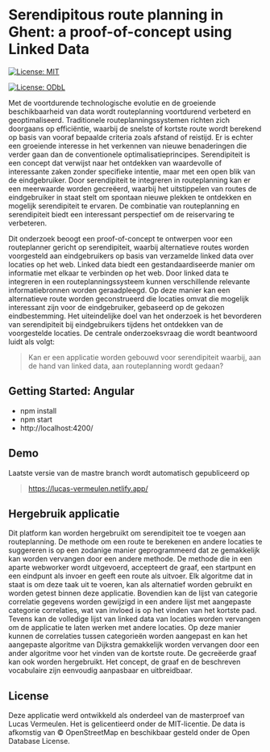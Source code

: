 # Serendipitous route planning in Ghent: a proof-of-concept using Linked Data

[![License: MIT](https://img.shields.io/badge/License-MIT-yellow.svg)](https://opensource.org/licenses/MIT)

[![License: ODbL](https://img.shields.io/badge/License-ODbL-brightgreen.svg)](https://opendatacommons.org/licenses/odbl/)

Met de voortdurende technologische evolutie en de groeiende beschikbaarheid van data wordt routeplanning voortdurend verbeterd en geoptimaliseerd. Traditionele routeplanningssystemen richten zich doorgaans op efficiëntie, waarbij de snelste of kortste route wordt berekend op basis van vooraf bepaalde criteria zoals afstand of reistijd. Er is echter een groeiende interesse in het verkennen van nieuwe benaderingen die verder gaan dan de conventionele optimalisatieprincipes. Serendipiteit is een concept dat verwijst naar het ontdekken van waardevolle of interessante zaken zonder specifieke intentie, maar met een open blik van de eindgebruiker. Door serendipiteit te integreren in routeplanning kan er een meerwaarde worden gecreëerd, waarbij het uitstippelen van routes de eindgebruiker in staat stelt om spontaan nieuwe plekken te ontdekken en mogelijk serendipiteit te ervaren. De combinatie van routeplanning en serendipiteit biedt een interessant perspectief om de reiservaring te verbeteren.

Dit onderzoek beoogt een proof-of-concept te ontwerpen voor een routeplanner gericht op serendipiteit, waarbij alternatieve routes worden voorgesteld aan eindgebruikers op basis van verzamelde linked data over locaties op het web. Linked data biedt een gestandaardiseerde manier om informatie met elkaar te verbinden op het web. Door linked data te integreren in een routeplanningssysteem kunnen verschillende relevante informatiebronnen worden geraadpleegd. Op deze manier kan een alternatieve route worden geconstrueerd die locaties omvat die mogelijk interessant zijn voor de eindgebruiker, gebaseerd op de gekozen eindbestemming. Het uiteindelijke doel van het onderzoek is het bevorderen van serendipiteit bij eindgebruikers tijdens het ontdekken van de voorgestelde locaties. De centrale onderzoeksvraag die wordt beantwoord luidt als volgt: 

> Kan er een applicatie worden gebouwd voor serendipiteit waarbij, aan de hand van linked data, aan routeplanning wordt gedaan?

## Getting Started: Angular
- npm install
- npm start
- http://localhost:4200/

## Demo
Laatste versie van de mastre branch wordt automatisch gepubliceerd op 
> https://lucas-vermeulen.netlify.app/

## Hergebruik applicatie
Dit platform kan worden hergebruikt om serendipiteit toe te voegen aan routeplanning. De methode om een route te berekenen en andere locaties te suggereren is op een zodanige manier geprogrammeerd dat ze gemakkelijk kan worden vervangen door een andere methode. De methode die in een aparte webworker wordt uitgevoerd, accepteert de graaf, een startpunt en een eindpunt als invoer en geeft een route als uitvoer. Elk algoritme dat in staat is om deze taak uit te voeren, kan als alternatief worden gebruikt en worden getest binnen deze applicatie. Bovendien kan de lijst van categorie correlatie gegevens worden gewijzigd in een andere lijst met aangepaste categorie correlaties, wat van invloed is op het vinden van het kortste pad. Tevens kan de volledige lijst van linked data van locaties worden vervangen om de applicatie te laten werken met andere locaties. Op deze manier kunnen de correlaties tussen categorieën worden aangepast en kan het aangepaste algoritme van Dijkstra gemakkelijk worden vervangen door een ander algoritme voor het vinden van de kortste route. De gecreëerde graaf kan ook worden hergebruikt. Het concept, de graaf en de beschreven vocabulaire zijn eenvoudig aanpasbaar en uitbreidbaar. 

## License 
Deze applicatie werd ontwikkeld als onderdeel van de masterproef van Lucas Vermeulen. Het is gelicentieerd onder de MIT-licentie. De data is afkomstig van © OpenStreetMap en beschikbaar gesteld onder de Open Database License.